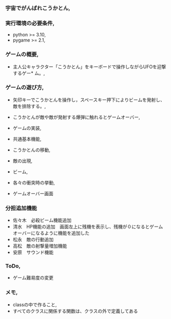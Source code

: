 ### 宇宙でがんばれこうかとん,
### 実行環境の必要条件,
* python >= 3.10,
* pygame >= 2.1,

### ゲームの概要,
* 主人公キャラクター「こうかとん」をキーボードで操作しながらUFOを迎撃するゲー* ム。,

### ゲームの遊び方,
* 矢印キーでこうかとんを操作し，スペースキー押下によりビームを発射し、敵を排除する。,
* こうかとんが敵や敵が発射する爆弾に触れるとゲームオーバー,

* ゲームの実装,
* 共通基本機能,
* こうかとんの移動,
* 敵の出現,
* ビーム,
* 各々の衝突時の挙動,
* ゲームオーバー画面

### 分担追加機能
* 佐々木　必殺ビーム機能追加
* 清水　HP機能の追加　画面左上に残機を表示し、残機が０になるとゲームオーバーになるように機能を追加した
* 松永　敵の行動追加
* 高松　敵の射撃量増加機能
* 安原　サウンド機能

### ToDo,
* ゲーム難易度の変更


### メモ,
* classの中で作ること,
* すべてのクラスに関係する関数は、クラスの外で定義してある